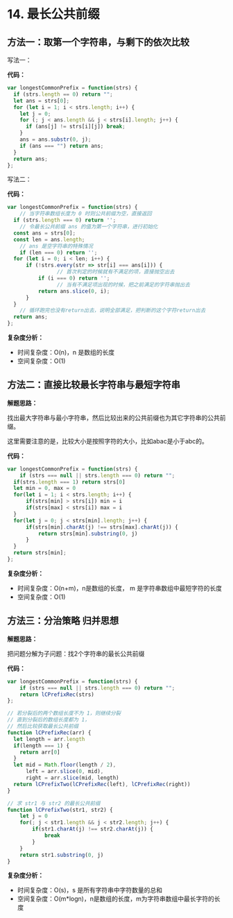 # 14. 最长公共前缀

## 方法一：取第一个字符串，与剩下的依次比较

写法一：

**代码：**

```js
var longestCommonPrefix = function(strs) {
  if (strs.length == 0) return "";
  let ans = strs[0];
  for (let i = 1; i < strs.length; i++) {
    let j = 0;
    for (; j < ans.length && j < strs[i].length; j++) {
      if (ans[j] != strs[i][j]) break;
    }
    ans = ans.substr(0, j);
    if (ans === "") return ans;
  }
  return ans;
};
```

写法二：

**代码：**

```js
var longestCommonPrefix = function(strs) {
	// 当字符串数组长度为 0 时则公共前缀为空，直接返回
  if (strs.length === 0) return '';
	// 令最长公共前缀 ans 的值为第一个字符串，进行初始化
  const ans = strs[0];
  const len = ans.length;
	// ans 是空字符串的特殊情况
	if (len === 0) return '';
  for (let i = 0; i < len; i++) {
      if (!strs.every(str => str[i] === ans[i])) {
				// 首次判定的时候就有不满足的项，直接抛空出去
	      if (i === 0) return '';
				// 当有不满足项出现的时候，把之前满足的字符串抛出去
	      return ans.slice(0, i);
      }
  }
	// 循环跑完也没有return出去，说明全部满足，把判断的这个字符return出去
  return ans;
};
```

**复杂度分析：**

- 时间复杂度：O(n)，n 是数组的长度
- 空间复杂度：O(1)

## 方法二：直接比较最长字符串与最短字符串

**解题思路：**

找出最大字符串与最小字符串，然后比较出来的公共前缀也为其它字符串的公共前缀。

这里需要注意的是，比较大小是按照字符的大小，比如abac是小于abc的。

**代码：**

```js
var longestCommonPrefix = function(strs) {
	if (strs === null || strs.length === 0) return "";
  if(strs.length === 1) return strs[0]
  let min = 0, max = 0
  for(let i = 1; i < strs.length; i++) {
      if(strs[min] > strs[i]) min = i
      if(strs[max] < strs[i]) max = i
  }
  for(let j = 0; j < strs[min].length; j++) {
      if(strs[min].charAt(j) !== strs[max].charAt(j)) {
          return strs[min].substring(0, j)
      }
  }
  return strs[min];
};
```

**复杂度分析：**

- 时间复杂度：O(n+m)，n是数组的长度， m 是字符串数组中最短字符的长度
- 空间复杂度：O(1)

## 方法三：分治策略 归并思想

**解题思路：**

把问题分解为子问题：找2个字符串的最长公共前缀

**代码：**

```js
var longestCommonPrefix = function(strs) {
    if (strs === null || strs.length === 0) return "";
    return lCPrefixRec(strs)
};

// 若分裂后的两个数组长度不为 1，则继续分裂
// 直到分裂后的数组长度都为 1，
// 然后比较获取最长公共前缀
function lCPrefixRec(arr) {
  let length = arr.length
  if(length === 1) {
    return arr[0]
  }
  let mid = Math.floor(length / 2),
      left = arr.slice(0, mid),
      right = arr.slice(mid, length)
  return lCPrefixTwo(lCPrefixRec(left), lCPrefixRec(right))
}

// 求 str1 与 str2 的最长公共前缀
function lCPrefixTwo(str1, str2) {
    let j = 0
    for(; j < str1.length && j < str2.length; j++) {
        if(str1.charAt(j) !== str2.charAt(j)) {
            break
        }
    }
    return str1.substring(0, j)
}
```

**复杂度分析：**

- 时间复杂度：O(s)，s 是所有字符串中字符数量的总和
- 空间复杂度：O(m*logn)，n是数组的长度，m为字符串数组中最长字符的长度